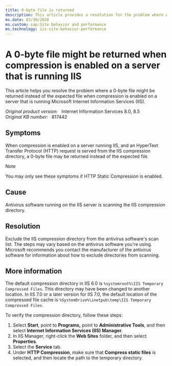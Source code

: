 ```yaml
---
title: 0-byte file is returned
description: This article provides a resolution for the problem where A 0-byte file might be returned when compression is enabled on a server that is running IIS.
ms.date: 03/30/2020
ms.custom: sap:Site behavior and performance
ms.technology: iis-site-behavior-performance
---
```

# A 0-byte file might be returned when compression is enabled on a server that is running IIS

This article helps you resolve the problem where a 0-byte file might be returned instead of the expected file when compression is enabled on a server that is running Microsoft Internet Information Services (IIS).

_Original product version:_ &nbsp; Internet Information Services 8.0, 8.5  
_Original KB number:_ &nbsp; 817442

## Symptoms

When compression is enabled on a server running IIS, and an HyperText Transfer Protocol (HTTP) request is served from the IIS compression directory, a 0-byte file may be returned instead of the expected file.

> [!NOTE]
> You may only see these symptoms if HTTP Static Compression is enabled.

## Cause

Antivirus software running on the IIS server is scanning the IIS compression directory.

## Resolution

Exclude the IIS compression directory from the antivirus software's scan list. The steps may vary based on the antivirus software you're using. Microsoft recommends you contact the manufacturer of the antivirus software for information about how to exclude directories from scanning.

## More information

The default compression directory in IIS 6.0 is `%systemroot%\IIS Temporary Compressed Files`. This directory may have been changed to another location. In IIS 7.0 or a later version for IIS 7.0, the default location of the compressed file cache is `%SystemDrive%\inetpub\temp\IIS Temporary Compressed Files`.

To verify the compression directory, follow these steps:

1. Select **Start**, point to **Programs,** point to **Administrative Tools**, and then select **Internet Information Services (IIS) Manager**.
2. In IIS Manager, right-click the **Web Sites** folder, and then select **Properties**.
3. Select the **Service** tab.
4. Under **HTTP Compression**, make sure that **Compress static files** is selected, and then locate the path to the temporary directory.

